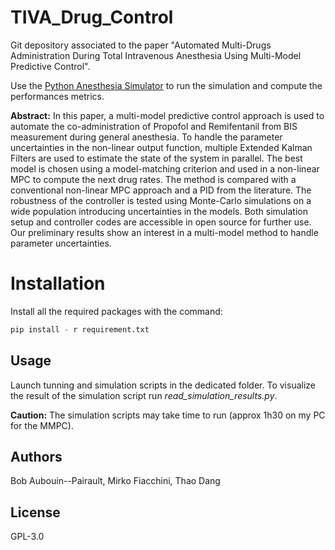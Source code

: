 # TIVA_Drug_Control

Git depository associated to the paper "Automated Multi-Drugs Administration During Total Intravenous Anesthesia Using Multi-Model Predictive Control".

Use the [Python Anesthesia Simulator](https://github.com/BobAubouin/Python_Anesthesia_Simulator) to run the simulation and compute the performances metrics.

**Abstract:**
In this paper, a multi-model predictive control approach is used to automate the co-administration of Propofol and Remifentanil from BIS measurement during general anesthesia. To handle the parameter uncertainties in the non-linear output function, multiple Extended Kalman Filters are used to estimate the state of the system in parallel. The best model is chosen using a model-matching criterion and used in a non-linear MPC to compute the next drug rates. The method is compared with a conventional non-linear MPC approach and a PID from the literature. The robustness of the controller is tested using Monte-Carlo simulations on a wide population introducing uncertainties in the models. Both simulation setup and controller codes are accessible in open source for further use. Our preliminary results show an interest in a multi-model method to handle parameter uncertainties.


# Installation 

Install all the required packages with the command:

```python
pip install - r requirement.txt
```

## Usage

Launch tunning and simulation scripts in the dedicated folder. To visualize the result of the simulation script run *read_simulation_results.py*.

**Caution:** The simulation scripts may take time to run (approx 1h30 on my PC for the MMPC).

## Authors

Bob Aubouin--Pairault, Mirko Fiacchini, Thao Dang

## License

 GPL-3.0
